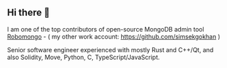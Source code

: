 ## Hi there 👋

I am one of the top contributors of open-source MongoDB admin tool [Robomongo](https://github.com/Studio3T/robomongo/graphs/contributors) - ( my other work account: https://github.com/simsekgokhan )

Senior software engineer experienced with mostly Rust and C++/Qt, and also Solidity, Move, Python, C, TypeScript/JavaScript.


<!--
**gsimsekfb/gsimsekfb** is a ✨ _special_ ✨ repository because its `README.md` (this file) appears on your GitHub profile.

Here are some ideas to get you started:

- 🔭 I’m currently working on ...
- 🌱 I’m currently learning ...
- 👯 I’m looking to collaborate on ...
- 🤔 I’m looking for help with ...
- 💬 Ask me about ...
- 📫 How to reach me: ...
- 😄 Pronouns: ...
- ⚡ Fun fact: ...
-->
